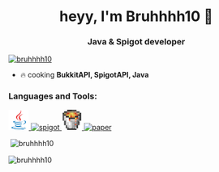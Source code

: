 <h1 align="center">heyy, I'm Bruhhhh10 🌟</h1>
<h3 align="center">Java & Spigot developer</h3>

<p align="left"> <a href="https://github.com/ryo-ma/github-profile-trophy"><img src="https://github-profile-trophy.vercel.app/?username=bruhhhh10" alt="bruhhhh10" /></a> </p>

- 🔥 cooking **BukkitAPI, SpigotAPI, Java**

<p align="left">
</p>

<h3 align="left">Languages and Tools:</h3>
<p align="left"> <a href="https://www.java.com" target="_blank" rel="noreferrer"> <img src="https://raw.githubusercontent.com/devicons/devicon/master/icons/java/java-original.svg" alt="java" width="40" height="40"/> <a href="https://spigotmc.org" target="_blank" rel="noreferrer"> <img src="https://avatars.githubusercontent.com/u/4350249?s=200&v=4" alt="spigot" width="40" height="40"/> <a href="https://bukkit.org" target="_blank" rel="nonreferrer"> <img src="https://raw.githubusercontent.com/github/explore/288c84b3a9e3e6e34eec8d401b879c14b2bd7fbc/topics/bukkit/bukkit.png" alt="bukkit" width="40" height="40"/> <a href="https://papermc.io" target="_blank" rel="nonreferrer"> <img src = "https://avatars.githubusercontent.com/u/7608950?s=200&v=4" alt="paper" width="40" height="40"/> </a> </p>

<p>&nbsp;<img align="center" src="https://github-readme-stats.vercel.app/api?username=bruhhhh10&show_icons=true&locale=en" alt="bruhhhh10" /></p>

<p><img align="center" src="https://github-readme-streak-stats.herokuapp.com/?user=bruhhhh10&" alt="bruhhhh10" /></p>

